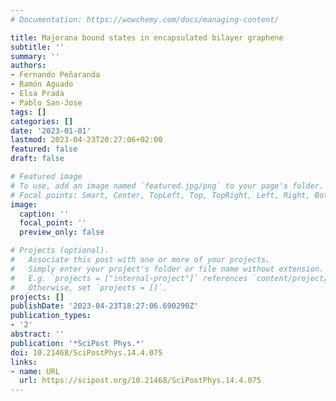 ```yaml
---
# Documentation: https://wowchemy.com/docs/managing-content/

title: Majorana bound states in encapsulated bilayer graphene
subtitle: ''
summary: ''
authors:
- Fernando Peñaranda
- Ramón Aguado
- Elsa Prada
- Pablo San-Jose
tags: []
categories: []
date: '2023-01-01'
lastmod: 2023-04-23T20:27:06+02:00
featured: false
draft: false

# Featured image
# To use, add an image named `featured.jpg/png` to your page's folder.
# Focal points: Smart, Center, TopLeft, Top, TopRight, Left, Right, BottomLeft, Bottom, BottomRight.
image:
  caption: ''
  focal_point: ''
  preview_only: false

# Projects (optional).
#   Associate this post with one or more of your projects.
#   Simply enter your project's folder or file name without extension.
#   E.g. `projects = ["internal-project"]` references `content/project/deep-learning/index.md`.
#   Otherwise, set `projects = []`.
projects: []
publishDate: '2023-04-23T18:27:06.690290Z'
publication_types:
- '2'
abstract: ''
publication: '*SciPost Phys.*'
doi: 10.21468/SciPostPhys.14.4.075
links:
- name: URL
  url: https://scipost.org/10.21468/SciPostPhys.14.4.075
---
```

